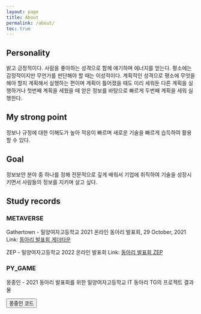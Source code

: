 ```yaml
---
layout: page
title: About
permalink: /about/
toc: true
---
```


## Personality
밝고 긍정적이다. 사람을 좋아하는 성격으로 함께 얘기하며 에너지를 얻는다. 평소에는 감정적이지만 무언가를 판단해야 할 때는 이성적이다. 계획적인 성격으로 평소에 무엇을 해야 할지 계획해서 실행하는 편이며 계획이 틀어졌을 때도 미리 세워둔 다른 계획을 실행하거나 첫번째 계획을 세웠을 때 얻은 정보를 바탕으로 빠르게 두번째 계획을 세워 실행한다.

## My strong point
정보나 규정에 대한 이해도가 높아 적응이 빠르며 새로운 기술을 빠르게 습득하여 활용할 수 있다.

## Goal
정보보안 분야 중 하나를 정해 전문적으로 깊게 배워서 기업에 취직하여 기술을 성장시키면서 사람들의 정보를 지키며 살고 싶다.

## Study records

### METAVERSE
Gathertown - 밀양여자고등학교 2021 온라인 동아리 발표회, 29 October, 2021
Link: [동아리 발표회 게더타운](https://app.gather.town/app/m1IjXwS67BeHLlDV/TG-Technology%20Growth)

ZEP - 밀양여자고등학교 2022 온라인 발표회
Link: [동아리 발표회 ZEP](https://zep.us/play/24JvZV)

### PY_GAME
몽중인 - 2021 동아리 발표회를 위한 밀양여자고등학교 IT 동아리 TG의 프로젝트 결과물
<div>
  <button id="toggle-button1">몽중인 코드</button>
  <pre id="code-block1" style="display: none;">
    <code>
<!--
"""
      import pygame, sys, random, time
from pygame.locals import *

pygame.init()
screen = pygame.display.set_mode((1200, 700))
clock = pygame.time.Clock()
menu = "home"
font1 = pygame.font.SysFont("malgungothic", 60)
mc_lives = (pygame.image.load("life1.png").convert_alpha(),
            pygame.image.load("life2.png").convert_alpha(),
            pygame.image.load("life3.png").convert_alpha())

home_image = pygame.image.load("home.png").convert()
apilog_image = pygame.image.load("apilog.jpg").convert()
apilog2_image = pygame.image.load("apilog2.jpg").convert()
stage1_image = pygame.image.load("stage1.jpg").convert()
stage1_bed_image = pygame.image.load("stage1_bed.jpg").convert()
stage1_book_image = pygame.image.load("stage1_book.jpg").convert()
stage1_flower_image = pygame.image.load("stage1_flower.jpg").convert()
stage2_image = pygame.image.load("stage2.png").convert()
stage3_image = pygame.image.load("stage3.jpg").convert()
stage3_before_image = pygame.image.load("stage3_before.png").convert()
add_image = pygame.image.load("add.png").convert()
add_bed_image = pygame.image.load("add_bed.png").convert()
add_book_image = pygame.image.load("add_book.png").convert()
add2_image = pygame.image.load("add2.png").convert()
add3_image = pygame.image.load("add3.png").convert()
star_image = pygame.image.load("star.png").convert_alpha()
star1_image = pygame.image.load("star1.png").convert_alpha()
star2_image = pygame.image.load("star2.png").convert_alpha()
star3_image = pygame.image.load("star3.png").convert_alpha()
star4_image = pygame.image.load("star4.png").convert_alpha()
twinkle_star_image = pygame.image.load("twinkle_star.png").convert_alpha()
addone_image = pygame.image.load("1add.png").convert()
addtwo_image = pygame.image.load("2add.png").convert()
addthree_image = pygame.image.load("3add.png").convert()
addfour_image = pygame.image.load("4add.png").convert()
gameover_image = pygame.image.load("gameover.jpg").convert()
finish1_image = pygame.image.load("finish1.jpg").convert()
finish2_image = pygame.image.load("finish2.jpg").convert()
finish3_image = pygame.image.load("finish3.jpg").convert()
fin_image = pygame.image.load("fin.jpg").convert()


class MC:

    def __init__(self):
        self.lives = 3

    def harm(self):
        self.lives -= 1


mc = MC()

while 1:
    clock.tick(30)
    for event in pygame.event.get():
        if event.type == QUIT:
            sys.exit()
    pressed_keys = pygame.key.get_pressed()

    if menu == "home":
        screen.blit(home_image, (0, 0))
        txt100000 = font1.render("START", True, (255, 255, 255))
        buttonrect100000 = pygame.Rect((500, 400), txt100000.get_size())
        pygame.draw.rect(screen, (72, 72, 72), buttonrect100000)
        screen.blit(txt100000, (500, 400))
        if pygame.mouse.get_pressed()[0] and buttonrect100000.collidepoint(
                pygame.mouse.get_pos()):
            menu = "apilog"

    if menu == "apilog":
        screen.blit(apilog_image, (0, 0))
        if pressed_keys[K_1]:
            menu = "apilog2"

        txt4444 = font1.render("1을 눌러 계속하기>>", True, (255, 255, 255))
        screen.blit(txt4444, (0, 600))

    if menu == "apilog2":
        screen.blit(apilog2_image, (0, 0))
        if pressed_keys[K_2]:
            menu = "stage1"

        txt4444 = font1.render("2을 눌러 계속하기>>", True, (255, 255, 255))
        screen.blit(txt4444, (0, 600))

    if menu == "stage1":
        screen.blit(stage1_image, (0, 0))
        screen.blit(star1_image, (480, 30))
        if pygame.mouse.get_pressed()[0] and pygame.Rect(
                480, 30, 100, 100).collidepoint(pygame.mouse.get_pos()):
            menu = "clock"
        screen.blit(star2_image, (200, 600))
        if pygame.mouse.get_pressed()[0] and pygame.Rect(
                200, 600, 100, 100).collidepoint(pygame.mouse.get_pos()):
            menu = "bed"
        screen.blit(star3_image, (70, 0))
        screen.blit(star4_image, (950, 200))

    if menu == "clock":
        screen.blit(add_image, (0, 0))
        txt1 = font1.render("시침의 위치를 바꿔볼까?", True, (255, 255, 255))
        screen.blit(txt1, (200, 150))

        txt2 = font1.render("YES", True, (255, 255, 255))
        buttonrect2 = pygame.Rect((400, 400), txt2.get_size())
        pygame.draw.rect(screen, (72, 72, 72), buttonrect2)
        screen.blit(txt2, (400, 400))
        if pygame.mouse.get_pressed()[0] and buttonrect2.collidepoint(
                pygame.mouse.get_pos()):
            mc.harm()
            menu = "stage1"

        txt3 = font1.render("NO", True, (255, 255, 255))
        buttonrect3 = pygame.Rect((700, 400), txt3.get_size())
        pygame.draw.rect(screen, (72, 72, 72), buttonrect3)
        screen.blit(txt3, (700, 400))
        if pygame.mouse.get_pressed()[0] and buttonrect3.collidepoint(
                pygame.mouse.get_pos()):
            menu = "stage1"

    if menu == "bed":
        screen.blit(add_image, (0, 0))
        txt4 = font1.render("이불을 정리할까?", True, (255, 255, 255))
        screen.blit(txt4, (200, 150))

        txt5 = font1.render("YES", True, (255, 255, 255))
        buttonrect5 = pygame.Rect((400, 400), txt5.get_size())
        pygame.draw.rect(screen, (72, 72, 72), buttonrect5)
        screen.blit(txt5, (400, 400))
        if pygame.mouse.get_pressed()[0] and buttonrect5.collidepoint(
                pygame.mouse.get_pos()):
            menu = "stage1_bed"

        txt6 = font1.render("NO", True, (255, 255, 255))
        buttonrect6 = pygame.Rect((700, 400), txt6.get_size())
        pygame.draw.rect(screen, (72, 72, 72), buttonrect6)
        screen.blit(txt6, (700, 400))
        if pygame.mouse.get_pressed()[0] and buttonrect6.collidepoint(
                pygame.mouse.get_pos()):
            menu = "stage1"

    if menu == "stage1_bed":
        screen.blit(stage1_bed_image, (0, 0))
        screen.blit(star3_image, (70, 0))
        if pygame.mouse.get_pressed()[0] and pygame.Rect(
                70, 0, 100, 100).collidepoint(pygame.mouse.get_pos()):
            menu = "book"
        screen.blit(star4_image, (950, 200))
        if pygame.mouse.get_pressed()[0] and pygame.Rect(
                950, 200, 100, 100).collidepoint(pygame.mouse.get_pos()):
            menu = "flower"

    if menu == "book":
        screen.blit(add_bed_image, (0, 0))
        txt7 = font1.render("다른 책을 꽂을까?", True, (255, 255, 255))
        screen.blit(txt7, (200, 150))

        txt8 = font1.render("YES", True, (255, 255, 255))
        buttonrect8 = pygame.Rect((400, 400), txt8.get_size())
        pygame.draw.rect(screen, (72, 72, 72), buttonrect8)
        screen.blit(txt8, (400, 400))
        if pygame.mouse.get_pressed()[0] and buttonrect8.collidepoint(
                pygame.mouse.get_pos()):
            menu = "stage1_book"

        txt9 = font1.render("NO", True, (255, 255, 255))
        buttonrect9 = pygame.Rect((700, 400), txt9.get_size())
        pygame.draw.rect(screen, (72, 72, 72), buttonrect9)
        screen.blit(txt9, (700, 400))
        if pygame.mouse.get_pressed()[0] and buttonrect9.collidepoint(
                pygame.mouse.get_pos()):
            menu = "stage1_bed"

    if menu == "stage1_book":
        screen.blit(stage1_book_image, (0, 0))
        screen.blit(star4_image, (950, 200))
        if pygame.mouse.get_pressed()[0] and pygame.Rect(
                950, 200, 100, 100).collidepoint(pygame.mouse.get_pos()):
            menu = "flower"

    if menu == "flower":
        screen.blit(add_book_image, (0, 0))
        txt10 = font1.render("꽃 하나를 꽂을까?", True, (255, 255, 255))
        screen.blit(txt10, (200, 150))

        txt11 = font1.render("YES", True, (255, 255, 255))
        buttonrect11 = pygame.Rect((400, 400), txt11.get_size())
        pygame.draw.rect(screen, (72, 72, 72), buttonrect11)
        screen.blit(txt11, (400, 400))
        if pygame.mouse.get_pressed()[0] and buttonrect11.collidepoint(
                pygame.mouse.get_pos()):
            menu = "stage2"

        txt12 = font1.render("NO", True, (255, 255, 255))
        buttonrect12 = pygame.Rect((700, 400), txt12.get_size())
        pygame.draw.rect(screen, (72, 72, 72), buttonrect12)
        screen.blit(txt12, (700, 400))
        if pygame.mouse.get_pressed()[0] and buttonrect12.collidepoint(
                pygame.mouse.get_pos()):
            menu = "stage1_book"

    if menu == "stage2":
        screen.blit(stage2_image, (0, 0))
        screen.blit(star1_image, (200, 200))
        if pygame.mouse.get_pressed()[0] and pygame.Rect(
                200, 200, 100, 100).collidepoint(pygame.mouse.get_pos()):
            menu = "lighter"
        screen.blit(star2_image, (300, 600))
        screen.blit(star3_image, (900, 350))
        screen.blit(star4_image, (800, 150))

    if menu == "lighter":
        screen.blit(add2_image, (0, 0))
        txt13 = font1.render("책상 밑을 조사할까?", True, (255, 255, 255))
        screen.blit(txt13, (200, 150))

        txt14 = font1.render("YES", True, (255, 255, 255))
        buttonrect14 = pygame.Rect((400, 400), txt14.get_size())
        pygame.draw.rect(screen, (72, 72, 72), buttonrect14)
        screen.blit(txt14, (400, 400))
        if pygame.mouse.get_pressed()[0] and buttonrect14.collidepoint(
                pygame.mouse.get_pos()):
            menu = "lighter_add"

        txt15 = font1.render("NO", True, (255, 255, 255))
        buttonrect15 = pygame.Rect((700, 400), txt15.get_size())
        pygame.draw.rect(screen, (72, 72, 72), buttonrect15)
        screen.blit(txt15, (700, 400))
        if pygame.mouse.get_pressed()[0] and buttonrect15.collidepoint(
                pygame.mouse.get_pos()):
            menu = "stage2"

    if menu == "lighter_add":
        screen.blit(addone_image, (0, 0))
        screen.blit(star2_image, (300, 600))
        if pygame.mouse.get_pressed()[0] and pygame.Rect(
                300, 600, 100, 100).collidepoint(pygame.mouse.get_pos()):
            menu = "crown"
        screen.blit(star3_image, (900, 350))
        screen.blit(star4_image, (800, 150))

    if menu == "crown":
        screen.blit(add2_image, (0, 0))
        txt16 = font1.render("카페트 밑을 조사할까?", True, (255, 255, 255))
        screen.blit(txt16, (200, 150))

        txt17 = font1.render("YES", True, (255, 255, 255))
        buttonrect17 = pygame.Rect((400, 400), txt17.get_size())
        pygame.draw.rect(screen, (72, 72, 72), buttonrect17)
        screen.blit(txt17, (400, 400))
        if pygame.mouse.get_pressed()[0] and buttonrect17.collidepoint(
                pygame.mouse.get_pos()):
            menu = "crown_add"

        txt18 = font1.render("NO", True, (255, 255, 255))
        buttonrect18 = pygame.Rect((700, 400), txt18.get_size())
        pygame.draw.rect(screen, (72, 72, 72), buttonrect18)
        screen.blit(txt18, (700, 400))
        if pygame.mouse.get_pressed()[0] and buttonrect18.collidepoint(
                pygame.mouse.get_pos()):
            menu = "lighter_add"

    if menu == "crown_add":
        screen.blit(addtwo_image, (0, 0))
        screen.blit(star3_image, (900, 350))
        if pygame.mouse.get_pressed()[0] and pygame.Rect(
                900, 350, 100, 100).collidepoint(pygame.mouse.get_pos()):
            menu = "triangle"
        screen.blit(star4_image, (800, 150))

    if menu == "triangle":
        screen.blit(add2_image, (0, 0))
        txt19 = font1.render("소파를 조사할까?", True, (255, 255, 255))
        screen.blit(txt19, (200, 150))

        txt20 = font1.render("YES", True, (255, 255, 255))
        buttonrect20 = pygame.Rect((400, 400), txt20.get_size())
        pygame.draw.rect(screen, (72, 72, 72), buttonrect20)
        screen.blit(txt20, (400, 400))
        if pygame.mouse.get_pressed()[0] and buttonrect20.collidepoint(
                pygame.mouse.get_pos()):
            menu = "triangle_add"

        txt21 = font1.render("NO", True, (255, 255, 255))
        buttonrect21 = pygame.Rect((700, 400), txt21.get_size())
        pygame.draw.rect(screen, (72, 72, 72), buttonrect21)
        screen.blit(txt21, (700, 400))
        if pygame.mouse.get_pressed()[0] and buttonrect21.collidepoint(
                pygame.mouse.get_pos()):
            menu = "crown_add"

    if menu == "triangle_add":
        screen.blit(addthree_image, (0, 0))
        screen.blit(star4_image, (800, 150))
        if pygame.mouse.get_pressed()[0] and pygame.Rect(
                800, 150, 100, 100).collidepoint(pygame.mouse.get_pos()):
            menu = "circle"

    if menu == "circle":
        screen.blit(add2_image, (0, 0))
        txt22 = font1.render("서랍을 조사할까?", True, (255, 255, 255))
        screen.blit(txt22, (200, 150))

        txt23 = font1.render("YES", True, (255, 255, 255))
        buttonrect23 = pygame.Rect((400, 400), txt23.get_size())
        pygame.draw.rect(screen, (72, 72, 72), buttonrect23)
        screen.blit(txt23, (400, 400))
        if pygame.mouse.get_pressed()[0] and buttonrect23.collidepoint(
                pygame.mouse.get_pos()):
            menu = "circle_add"

        txt24 = font1.render("NO", True, (255, 255, 255))
        buttonrect24 = pygame.Rect((700, 400), txt24.get_size())
        pygame.draw.rect(screen, (72, 72, 72), buttonrect24)
        screen.blit(txt24, (700, 400))
        if pygame.mouse.get_pressed()[0] and buttonrect24.collidepoint(
                pygame.mouse.get_pos()):
            menu = "triangle_add"

    if menu == "circle_add":
        screen.blit(addfour_image, (0, 0))
        screen.blit(star_image, (650, 150))
        if pygame.mouse.get_pressed()[0] and pygame.Rect(
                650, 150, 100, 100).collidepoint(pygame.mouse.get_pos()):
            menu = "put"

    if menu == "put":
        screen.blit(add2_image, (0, 0))
        txt25 = font1.render("조각들을 끼울까?", True, (255, 255, 255))
        screen.blit(txt25, (200, 150))

        txt26 = font1.render("YES", True, (255, 255, 255))
        buttonrect26 = pygame.Rect((400, 400), txt26.get_size())
        pygame.draw.rect(screen, (72, 72, 72), buttonrect26)
        screen.blit(txt26, (400, 400))
        if pygame.mouse.get_pressed()[0] and buttonrect26.collidepoint(
                pygame.mouse.get_pos()):
            menu = "stage3_before"

        txt27 = font1.render("NO", True, (255, 255, 255))
        buttonrect27 = pygame.Rect((700, 400), txt27.get_size())
        pygame.draw.rect(screen, (72, 72, 72), buttonrect27)
        screen.blit(txt27, (700, 400))
        if pygame.mouse.get_pressed()[0] and buttonrect27.collidepoint(
                pygame.mouse.get_pos()):
            menu = "circle_add"

    if menu == "stage3_before":
        screen.blit(stage3_before_image, (0, 0))
        screen.blit(star_image, (20, 550))
        if pygame.mouse.get_pressed()[0] and pygame.Rect(
                20, 550, 100, 100).collidepoint(pygame.mouse.get_pos()):
            menu = "stage3_before2"

    if menu == "stage3_before2":
        screen.blit(stage3_before_image, (0, 0))
        txt28 = font1.render("라이터를 사용할까?", True, (255, 255, 255))
        screen.blit(txt28, (200, 150))

        txt29 = font1.render("YES", True, (255, 255, 255))
        buttonrect29 = pygame.Rect((400, 400), txt29.get_size())
        pygame.draw.rect(screen, (72, 72, 72), buttonrect29)
        screen.blit(txt29, (400, 400))
        if pygame.mouse.get_pressed()[0] and buttonrect29.collidepoint(
                pygame.mouse.get_pos()):
            menu = "stage3"

        txt30 = font1.render("NO", True, (255, 255, 255))
        buttonrect30 = pygame.Rect((700, 400), txt30.get_size())
        pygame.draw.rect(screen, (72, 72, 72), buttonrect30)
        screen.blit(txt30, (700, 400))
        if pygame.mouse.get_pressed()[0] and buttonrect30.collidepoint(
                pygame.mouse.get_pos()):
            menu = "stage3_before"

    if menu == "stage3":
        screen.blit(stage3_image, (0, 0))
        screen.blit(twinkle_star_image, (0, 0))
        if pygame.mouse.get_pressed()[0] and pygame.Rect(
                0, 0, 100, 100).collidepoint(pygame.mouse.get_pos()):
            menu = "Q1_before"

    if menu == "Q1_before":
        screen.blit(add3_image, (0, 0))
        txt111 = font1.render("마지막 스테이지를", True, (255, 255, 255))
        txt112 = font1.render("시작해 볼까요?", True, (255, 255, 255))
        screen.blit(txt111, (200, 150))
        screen.blit(txt112, (200, 250))

        if pressed_keys[K_3]:
            menu = "Q1"
        txt1111 = font1.render("3을 눌러 계속하기>>", True, (255, 255, 255))
        buttonrect1111 = pygame.Rect((350, 400), txt1111.get_size())
        pygame.draw.rect(screen, (72, 72, 72), buttonrect1111)
        screen.blit(txt1111, (350, 400))

    if menu == "Q1":
        screen.blit(add3_image, (0, 0))
        txt31 = font1.render("TG는 무엇의 약자인가요?", True, (255, 255, 255))
        screen.blit(txt31, (150, 50))

        txt32 = font1.render("1. Technology Ggirickggicick", True,
                             (255, 255, 255))
        buttonrect32 = pygame.Rect((200, 150), txt32.get_size())
        pygame.draw.rect(screen, (72, 72, 72), buttonrect32)
        screen.blit(txt32, (200, 150))
        if pygame.mouse.get_pressed()[0] and buttonrect32.collidepoint(
                pygame.mouse.get_pos()):
            mc.harm()
            menu = "Q1"
        txt321 = font1.render("(기술로 끼릭끼릭)", True, (255, 255, 255))
        buttonrect321 = pygame.Rect((200, 250), txt321.get_size())
        pygame.draw.rect(screen, (72, 72, 72), buttonrect321)
        screen.blit(txt321, (200, 250))
        if pygame.mouse.get_pressed()[0] and buttonrect321.collidepoint(
                pygame.mouse.get_pos()):
            mc.harm()
            menu = "Q1"

        txt33 = font1.render("2. Technology Growth(기술 성장)", True,
                             (255, 255, 255))
        buttonrect33 = pygame.Rect((200, 350), txt33.get_size())
        pygame.draw.rect(screen, (72, 72, 72), buttonrect33)
        screen.blit(txt33, (200, 350))
        if pygame.mouse.get_pressed()[0] and buttonrect33.collidepoint(
                pygame.mouse.get_pos()):
            menu = "A1"

        txt34 = font1.render("3. Tell me Gorilla", True, (255, 255, 255))
        buttonrect34 = pygame.Rect((200, 450), txt34.get_size())
        pygame.draw.rect(screen, (72, 72, 72), buttonrect34)
        screen.blit(txt34, (200, 450))
        if pygame.mouse.get_pressed()[0] and buttonrect34.collidepoint(
                pygame.mouse.get_pos()):
            mc.harm()
            menu = "Q1"
        txt341 = font1.render("(나한테 말해줘 고릴라야)", True, (255, 255, 255))
        buttonrect341 = pygame.Rect((200, 550), txt341.get_size())
        pygame.draw.rect(screen, (72, 72, 72), buttonrect341)
        screen.blit(txt341, (200, 550))
        if pygame.mouse.get_pressed()[0] and buttonrect341.collidepoint(
                pygame.mouse.get_pos()):
            mc.harm()
            menu = "Q1"

    if menu == "A1":
        screen.blit(add3_image, (0, 0))
        txt35 = font1.render("맞습니다! TG는 Technology Growth의", True,
                             (255, 255, 255))
        txt351 = font1.render("약자로 기술을 배움으로써 성장하겠", True, (255, 255, 255))
        txt352 = font1.render("다는 의미로 지었습니다만 사실", True, (255, 255, 255))
        txt353 = font1.render("기술로 끼릭끼릭(Technology Ggirickggrick)", True,
                              (255, 255, 255))
        txt354 = font1.render("하고 싶지만 차마 실천하지 못해서", True, (255, 255, 255))
        txt355 = font1.render("틀어서 지은 이름이랍니다 ㅋㅋㅋ", True, (255, 255, 255))
        screen.blit(txt35, (100, 50))
        screen.blit(txt351, (100, 150))
        screen.blit(txt352, (100, 250))
        screen.blit(txt353, (80, 350))
        screen.blit(txt354, (100, 450))
        screen.blit(txt355, (100, 550))

        if pressed_keys[K_4]:
            menu = "Q2"
        txt11111 = font1.render("4을 눌러 계속하기>>", True, (255, 255, 255))
        buttonrect11111 = pygame.Rect((300, 610), txt11111.get_size())
        pygame.draw.rect(screen, (72, 72, 72), buttonrect11111)
        screen.blit(txt11111, (300, 610))

    if menu == "Q2":
        screen.blit(add3_image, (0, 0))
        txt37 = font1.render("TG 동아리와 관련된 계열은?", True, (255, 255, 255))
        screen.blit(txt37, (150, 100))

        txt38 = font1.render("1. 교육계열", True, (255, 255, 255))
        buttonrect38 = pygame.Rect((250, 200), txt38.get_size())
        pygame.draw.rect(screen, (72, 72, 72), buttonrect38)
        screen.blit(txt38, (250, 200))
        if pygame.mouse.get_pressed()[0] and buttonrect38.collidepoint(
                pygame.mouse.get_pos()):
            mc.harm()
            menu = "Q2"

        txt39 = font1.render("2. 자연과학계열", True, (255, 255, 255))
        buttonrect39 = pygame.Rect((250, 300), txt39.get_size())
        pygame.draw.rect(screen, (72, 72, 72), buttonrect39)
        screen.blit(txt39, (250, 300))
        if pygame.mouse.get_pressed()[0] and buttonrect39.collidepoint(
                pygame.mouse.get_pos()):
            mc.harm()
            menu = "Q2"

        txt40 = font1.render("3. 답뭐계열", True, (255, 255, 255))
        buttonrect40 = pygame.Rect((250, 400), txt40.get_size())
        pygame.draw.rect(screen, (72, 72, 72), buttonrect40)
        screen.blit(txt40, (250, 400))
        if pygame.mouse.get_pressed()[0] and buttonrect40.collidepoint(
                pygame.mouse.get_pos()):
            mc.harm()
            menu = "Q2"

        txt41 = font1.render("4. 공학계열", True, (255, 255, 255))
        buttonrect41 = pygame.Rect((250, 500), txt41.get_size())
        pygame.draw.rect(screen, (72, 72, 72), buttonrect41)
        screen.blit(txt41, (250, 500))
        if pygame.mouse.get_pressed()[0] and buttonrect41.collidepoint(
                pygame.mouse.get_pos()):
            menu = "A2"

        txt42 = font1.render("5. 예체능계열", True, (255, 255, 255))
        buttonrect42 = pygame.Rect((250, 600), txt42.get_size())
        pygame.draw.rect(screen, (72, 72, 72), buttonrect42)
        screen.blit(txt42, (250, 600))
        if pygame.mouse.get_pressed()[0] and buttonrect42.collidepoint(
                pygame.mouse.get_pos()):
            mc.harm()
            menu = "Q2"

    if menu == "A2":
        screen.blit(add3_image, (0, 0))
        txt43 = font1.render("맞습니다! TG는 이름에서부터 알 수 ", True, (255, 255, 255))
        txt431 = font1.render("있듯이 전체적으로 관련된 계열은 ", True, (255, 255, 255))
        txt432 = font1.render("공학 계열이나 활동은 동아리원들의", True, (255, 255, 255))
        txt433 = font1.render("진로에 맞춰 유연하게 하기 때문에", True, (255, 255, 255))
        txt434 = font1.render("다른 계열의 진로를 가진 학생들도 ", True, (255, 255, 255))
        txt435 = font1.render("동아리 활동 세부 능력 특기사항을 ", True, (255, 255, 255))
        txt436 = font1.render("특기사항을 진로에 맞게 작성할 수", True, (255, 255, 255))
        txt437 = font1.render("있습니다!", True, (255, 255, 255))
        screen.blit(txt43, (100, 50))
        screen.blit(txt431, (100, 150))
        screen.blit(txt432, (100, 250))
        screen.blit(txt433, (100, 350))
        screen.blit(txt434, (100, 450))
        screen.blit(txt435, (100, 550))
        screen.blit(txt436, (100, 650))
        screen.blit(txt437, (100, 750))

        if pressed_keys[K_5]:
            menu = "Q3"
        txt111111 = font1.render("5을 눌러 계속하기>>", True, (255, 255, 255))
        buttonrect111111 = pygame.Rect((300, 610), txt111111.get_size())
        pygame.draw.rect(screen, (72, 72, 72), buttonrect111111)
        screen.blit(txt111111, (300, 610))

    if menu == "Q3":
        screen.blit(add3_image, (0, 0))
        txt45 = font1.render("숫자 5가 제일 싫어하는 집은?", True, (255, 255, 255))
        screen.blit(txt45, (150, 100))

        txt46 = font1.render("1. 우리집", True, (255, 255, 255))
        buttonrect46 = pygame.Rect((200, 250), txt46.get_size())
        pygame.draw.rect(screen, (72, 72, 72), buttonrect46)
        screen.blit(txt46, (200, 250))
        if pygame.mouse.get_pressed()[0] and buttonrect46.collidepoint(
                pygame.mouse.get_pos()):
            menu = "Q3"

        txt47 = font1.render("2. 오페라하우스", True, (255, 255, 255))
        buttonrect47 = pygame.Rect((200, 350), txt47.get_size())
        pygame.draw.rect(screen, (72, 72, 72), buttonrect47)
        screen.blit(txt47, (200, 350))
        if pygame.mouse.get_pressed()[0] and buttonrect47.collidepoint(
                pygame.mouse.get_pos()):
            menu = "A3"

        txt48 = font1.render("3. 오 님 좀 짱인듯 집", True, (255, 255, 255))
        buttonrect48 = pygame.Rect((200, 450), txt48.get_size())
        pygame.draw.rect(screen, (72, 72, 72), buttonrect48)
        screen.blit(txt48, (200, 450))
        if pygame.mouse.get_pressed()[0] and buttonrect48.collidepoint(
                pygame.mouse.get_pos()):
            menu = "Q3"

    if menu == "A3":
        screen.blit(add3_image, (0, 0))
        txt49 = font1.render("맞습니다! 5는 오페라하우스(5를 패라", True, (255, 255, 255))
        txt491 = font1.render("집)을 싫어합니다 우리집을 싫어할", True, (255, 255, 255))
        txt492 = font1.render("오 님 좀 짱인듯 집은 어디일까요..?", True, (255, 255, 255))
        screen.blit(txt49, (100, 100))
        screen.blit(txt491, (100, 200))
        screen.blit(txt492, (100, 300))

        if pressed_keys[K_6]:
            menu = "Fin1"
        txt1111111 = font1.render("6을 눌러 계속하기>>", True, (255, 255, 255))
        buttonrect1111111 = pygame.Rect((300, 610), txt1111111.get_size())
        pygame.draw.rect(screen, (72, 72, 72), buttonrect1111111)
        screen.blit(txt1111111, (300, 610))

    if menu == "Fin1":
        screen.blit(finish1_image, (0, 0))
        if pressed_keys[K_7]:
            menu = "Fin2"

        txt44444 = font1.render("7을 눌러 계속하기>>", True, (255, 255, 255))
        screen.blit(txt44444, (10, 620))
        buttonrect44444 = pygame.Rect((10, 620), txt44444.get_size())
        pygame.draw.rect(screen, (72, 72, 72), buttonrect44444)
        screen.blit(txt44444, (10, 620))

    if menu == "Fin2":
        screen.blit(finish2_image, (0, 0))
        if pressed_keys[K_8]:
            menu = "Fin3"

        txt444444 = font1.render("8을 눌러 계속하기>>", True, (255, 255, 255))
        screen.blit(txt444444, (10, 620))
        buttonrect444444 = pygame.Rect((10, 620), txt444444.get_size())
        pygame.draw.rect(screen, (72, 72, 72), buttonrect444444)
        screen.blit(txt444444, (10, 620))

    if menu == "Fin3":
        screen.blit(finish3_image, (0, 0))
        if pressed_keys[K_9]:
            menu = "Fin"

        txt4444444 = font1.render("9을 눌러 계속하기>>", True, (255, 255, 255))
        screen.blit(txt4444444, (10, 620))
        buttonrect4444444 = pygame.Rect((10, 620), txt4444444.get_size())
        pygame.draw.rect(screen, (72, 72, 72), buttonrect4444444)
        screen.blit(txt4444444, (10, 620))

    if menu == "Fin":
        screen.blit(fin_image, (0, 0))

    screen.blit(mc_lives[mc.lives - 1], (900, 600))
    if mc.lives == 0:
        menu = "gameover"
    if menu == "gameover":
        screen.blit(gameover_image, (0, 0))
        if pygame.mouse.get_pressed()[0] and pygame.Rect(
            (555, 444), (333, 88)).collidepoint(pygame.mouse.get_pos()):
            menu = "apilog"

    pygame.display.update()
"""
-->
    </code>
  </pre>
</div>
<style>
  #toggle-button1 {
    border-radius: 10px; /* 모서리를 둥글게 */
    padding: 10px 20px; /* 버튼 크기 조절 */
    background-color: #007bff; /* 버튼 배경색 */
    color: white; /* 텍스트 색 */
    border: none; /* 버튼 테두리 제거 */
    cursor: pointer; /* 마우스를 올리면 포인터 표시 */
  }
  #toggle-button1:hover {
    background-color: #0056b3; /* 마우스를 올렸을 때 색상 */
  }
  #code-block1 {
    background-color: #93B6F9;
    padding: 10px;
    border: 1px solid #ccc;
    border-radius: 5px;
    font-family: monospace;
  }
</style>
<script>
  document.getElementById('toggle-button1').addEventListener('click', function () {
    const codeBlock = document.getElementById('code-block1');
    if (codeBlock.style.display === 'none' || codeBlock.style.display === '') {
      codeBlock.style.display = 'block';
    } else {
      codeBlock.style.display = 'none';
    }
  });
</script>

국어 문법 상식 테스트 - 2022 동아리 발표회를 위한 밀양여자고등학교 IT 동아리 TG의 파이썬 팀의 프로젝트 결과물
<div>
  <button id="toggle-button2">국어 문법 상식 테스트 코드</button>
  <pre id="code-block2" style="display: none;">
    <code>
<!--
"""
import pygame, sys, random, time
from pygame.locals import*
pygame.init()
screen = pygame.display.set_mode((1200,700))
font = pygame.font.SysFont("gulim",60)
score = 0
menu = "home"

home_image = pygame.image.load("images/home.png").convert()
Q1_image = pygame.image.load("images/Q1.png").convert()
Q2_image = pygame.image.load("images/Q2.png").convert()
Q3_image = pygame.image.load("images/Q3.png").convert()
Q4_image = pygame.image.load("images/Q4.png").convert()
A1_image = pygame.image.load("images/A1.png").convert()
A2_image = pygame.image.load("images/A2.png").convert()
A3_image = pygame.image.load("images/A3.png").convert()
A4_image = pygame.image.load("images/A4.png").convert()
prefect_image = pygame.image.load("images/perfect.jpg").convert()
ahah_image = pygame.image.load("images/ahah.jpg").convert()
half_image = pygame.image.load("images/half.jpg").convert()
quarter_image = pygame.image.load("images/quarter.jpg").convert()
foreigner_image = pygame.image.load("images/foreigner.jpg").convert()

while 1:
    for event in pygame.event.get():
        if event.type == pygame.QUIT:
            pygame.quit()
            sys.exit()
            
    pressed_keys = pygame.key.get_pressed()

    if menu == "home":
        score = 0
        screen.blit(home_image,(0,0))
        txt = font.render("시작하기",True,(255,255,255))
        txt_x = 470
        txt_y = 430
        buttonrect = pygame.Rect((txt_x,txt_y), txt.get_size())
        pygame.draw.rect(screen,(72,72,72),buttonrect)
        screen.blit(txt,(txt_x,txt_y))
        if pygame.mouse.get_pressed()[0] and buttonrect.collidepoint(pygame.mouse.get_pos()):
            menu = "Q1"
        txt_j = font.render("점수 :",True,(0,0,0))
        txt_o = font.render(str(score),True,(0,0,0))
        screen.blit(txt_j,(0,0))
        screen.blit(txt_o,(200,0))
  
    if menu == "Q1":
        screen.blit(Q1_image,(0,0))
        txt1 = font.render("[암날]",True,(255,255,255))
        buttonrect1 = pygame.Rect((250,500),txt1.get_size())
        pygame.draw.rect(screen,(72,72,72),buttonrect1)
        screen.blit(txt1,(250,500))
        if pygame.mouse.get_pressed()[0] and buttonrect1.collidepoint(pygame.mouse.get_pos()):
            score += 25
            menu = "A1"
        txt2 = font.render("[압날]",True,(255,255,255))
        buttonrect2 = pygame.Rect((500,500),txt2.get_size())
        pygame.draw.rect(screen,(72,72,72),buttonrect2)
        screen.blit(txt2,(500,500))
        if pygame.mouse.get_pressed()[0] and buttonrect2.collidepoint(pygame.mouse.get_pos()):
            menu = "A1"
        txt3 = font.render("[앞날]",True,(255,255,255))
        buttonrect3 = pygame.Rect((750,500),txt3.get_size())
        pygame.draw.rect(screen,(72,72,72),buttonrect3)
        screen.blit(txt3,(750,500))
        if pygame.mouse.get_pressed()[0] and buttonrect3.collidepoint(pygame.mouse.get_pos()):
            menu = "A1"
        txt_j = font.render("점수 :",True,(0,0,0))
        txt_o = font.render(str(score),True,(0,0,0))
        screen.blit(txt_j,(0,0))
        screen.blit(txt_o,(200,0))
  
    if menu == "A1":
        screen.blit(A1_image,(0,0))
        txta = font.render("다음으로",True,(255,255,255))
        buttonrecta = pygame.Rect((txt_x,txt_y),txta.get_size())
        pygame.draw.rect(screen,(72,72,72),buttonrecta)
        screen.blit(txta,(txt_x,txt_y))
        if pygame.mouse.get_pressed()[0] and buttonrecta.collidepoint(pygame.mouse.get_pos()):
            menu = "Q2"
        txt_j = font.render("점수 :",True,(0,0,0))
        txt_o = font.render(str(score),True,(0,0,0))
        screen.blit(txt_j,(0,0))
        screen.blit(txt_o,(200,0))
  
    if menu == "Q2":
        screen.blit(Q2_image,(0,0))
        txt4 = font.render("1개",True,(255,255,255))
        buttonrect4 = pygame.Rect((150,500),txt4.get_size())
        pygame.draw.rect(screen,(72,72,72),buttonrect4)
        screen.blit(txt4,(150,500))
        if pygame.mouse.get_pressed()[0] and buttonrect4.collidepoint(pygame.mouse.get_pos()):
            menu = "A2"
        txt5 = font.render("2개",True,(255,255,255))
        buttonrect5 = pygame.Rect((350,500),txt5.get_size())
        pygame.draw.rect(screen,(72,72,72),buttonrect5)
        screen.blit(txt5,(350,500))
        if pygame.mouse.get_pressed()[0] and buttonrect5.collidepoint(pygame.mouse.get_pos()):
            menu = "A2"
        txt6 = font.render("3개",True,(255,255,255))
        buttonrect6 = pygame.Rect((550,500),txt6.get_size())
        pygame.draw.rect(screen,(72,72,72),buttonrect6)
        screen.blit(txt6,(550,500))
        if pygame.mouse.get_pressed()[0] and buttonrect6.collidepoint(pygame.mouse.get_pos()):
            score += 25
            menu = "A2"
        txt7 = font.render("4개",True,(255,255,255))
        buttonrect7 = pygame.Rect((750,500),txt7.get_size())
        pygame.draw.rect(screen,(72,72,72),buttonrect7)
        screen.blit(txt7,(750,500))
        if pygame.mouse.get_pressed()[0] and buttonrect7.collidepoint(pygame.mouse.get_pos()):
            menu = "A2"
        txt8 = font.render("5개",True,(255,255,255))
        buttonrect8 = pygame.Rect((950,500),txt8.get_size())
        pygame.draw.rect(screen,(72,72,72),buttonrect8)
        screen.blit(txt8,(950,500))
        if pygame.mouse.get_pressed()[0] and buttonrect8.collidepoint(pygame.mouse.get_pos()):
            menu = "A2"
        txt_j = font.render("점수 :",True,(0,0,0))
        txt_o = font.render(str(score),True,(0,0,0))
        screen.blit(txt_j,(0,0))
        screen.blit(txt_o,(200,0))
  
    if menu == "A2":
        screen.blit(A2_image,(0,0))
        txtb = font.render("다음으로",True,(255,255,255))
        buttonrectb = pygame.Rect((txt_x,txt_y),txtb.get_size())
        pygame.draw.rect(screen,(72,72,72),buttonrectb)
        screen.blit(txtb,(txt_x,txt_y))
        if pygame.mouse.get_pressed()[0] and buttonrectb.collidepoint(pygame.mouse.get_pos()):
            menu = "Q3"
        txt_j = font.render("점수 :",True,(0,0,0))
        txt_o = font.render(str(score),True,(0,0,0))
        screen.blit(txt_j,(0,0))
        screen.blit(txt_o,(200,0))
  
    if menu == "Q3":
        screen.blit(Q3_image,(0,0))
        txt9 = font.render("백분률",True,(255,255,255))
        buttonrect9 = pygame.Rect((350,500),txt9.get_size())
        pygame.draw.rect(screen,(72,72,72),buttonrect9)
        screen.blit(txt9,(350,500))
        if pygame.mouse.get_pressed()[0] and buttonrect9.collidepoint(pygame.mouse.get_pos()):
            menu = "A3"
        txt10 = font.render("백분율",True,(255,255,255))
        buttonrect10 = pygame.Rect((650,500),txt10.get_size())
        pygame.draw.rect(screen,(72,72,72),buttonrect10)
        screen.blit(txt10,(650,500))
        if pygame.mouse.get_pressed()[0] and buttonrect10.collidepoint(pygame.mouse.get_pos()):
            score += 25
            menu = "A3"
        txt_j = font.render("점수 :",True,(0,0,0))
        txt_o = font.render(str(score),True,(0,0,0))
        screen.blit(txt_j,(0,0))
        screen.blit(txt_o,(200,0))
      
    if menu == "A3":
        screen.blit(A3_image,(0,0))
        txtc = font.render("다음으로",True,(255,255,255))
        buttonrectc = pygame.Rect((txt_x,txt_y),txtc.get_size())
        pygame.draw.rect(screen,(72,72,72),buttonrectc)
        screen.blit(txtc,(txt_x,txt_y))
        if pygame.mouse.get_pressed()[0] and buttonrectc.collidepoint(pygame.mouse.get_pos()):
            menu = "Q4"
        txt_j = font.render("점수 :",True,(0,0,0))
        txt_o = font.render(str(score),True,(0,0,0))
        screen.blit(txt_j,(0,0))
        screen.blit(txt_o,(200,0))
  
    if menu == "Q4":
        screen.blit(Q4_image,(0,0))
        txt_1 = font.render("많이 해주세요",True,(255,255,255))
        buttonrect_1 = pygame.Rect((250,400),txt_1.get_size())
        pygame.draw.rect(screen,(72,72,72),buttonrect_1)
        screen.blit(txt_1,(250,400))
        if pygame.mouse.get_pressed()[0] and buttonrect_1.collidepoint(pygame.mouse.get_pos()):
            menu = "A4"
        txt_2 = font.render("삼가주세요",True,(255,255,255))
        buttonrect_2 = pygame.Rect((750,400),txt_2.get_size())
        pygame.draw.rect(screen,(72,72,72),buttonrect_2)
        screen.blit(txt_2,(750,400))
        if pygame.mouse.get_pressed()[0] and buttonrect_2.collidepoint(pygame.mouse.get_pos()):
            menu = "A4"
        txt_3 = font.render("사랑해요",True,(255,255,255))
        buttonrect_3 = pygame.Rect((50,500),txt_3.get_size())
        pygame.draw.rect(screen,(72,72,72),buttonrect_3)
        screen.blit(txt_3,(50,500))
        if pygame.mouse.get_pressed()[0] and buttonrect_3.collidepoint(pygame.mouse.get_pos()):
            score += 25
            menu = "A4"
        txt_4 = font.render("많이해주세요",True,(255,255,255))
        buttonrect_4 = pygame.Rect((350,500),txt_4.get_size())
        pygame.draw.rect(screen,(72,72,72),buttonrect_4)
        screen.blit(txt_4,(350,500))
        if pygame.mouse.get_pressed()[0] and buttonrect_4.collidepoint(pygame.mouse.get_pos()):
            menu = "A4"
        txt_5 = font.render("삼가 주세요",True,(255,255,255))
        buttonrect_5 = pygame.Rect((800,500),txt_5.get_size())
        pygame.draw.rect(screen,(72,72,72),buttonrect_5)
        screen.blit(txt_5,(800,500))
        if pygame.mouse.get_pressed()[0] and buttonrect_5.collidepoint(pygame.mouse.get_pos()):
            score += 25
            menu = "A4"
        txt_j = font.render("점수 :",True,(0,0,0))
        txt_o = font.render(str(score),True,(0,0,0))
        screen.blit(txt_j,(0,0))
        screen.blit(txt_o,(200,0))
      
    if menu == "A4":
        screen.blit(A4_image,(0,0))
        txtd = font.render("다음으로",True,(255,255,255))
        buttonrectd = pygame.Rect((txt_x,txt_y),txtd.get_size())
        pygame.draw.rect(screen,(72,72,72),buttonrectd)
        screen.blit(txtd,(txt_x,txt_y))
        if pygame.mouse.get_pressed()[0] and buttonrectd.collidepoint(pygame.mouse.get_pos()):
            menu = "finish"
  
    if menu == "finish":
        if score == 100:
            screen.blit(prefect_image,(0.0))
        elif score == 75:
            screen.blit(ahah_image,(0,0))
        elif score == 50:
            screen.blit(half_image,(0,0))
        elif score == 25:
            screen.blit(quarter_image,(0,0))
        else:
            screen.blit(foreigner_image,(0,0))
      
        txt_f = font.render("처음으로",True,(255,255,255))
        buttonrect_f = pygame.Rect((850,350), txt_f.get_size())
        pygame.draw.rect(screen,(72,72,72),buttonrect_f)
        screen.blit(txt_f,(850,350))
        if pygame.mouse.get_pressed()[0] and buttonrect_f.collidepoint(pygame.mouse.get_pos()):
            menu = "home"
        txt_j = font.render("점수 :",True,(0,0,0))
        txt_o = font.render(str(score),True,(0,0,0))
        screen.blit(txt_j,(0,0))
        screen.blit(txt_o,(200,0))

    pygame.display.update()

#시작하기-Q1-A1-Q2-A2-Q3-A3-Q4-A4-결과-처음으로
"""
-->
    </code>
  </pre>
</div>
<style>
  #toggle-button2 {
    border-radius: 10px; /* 모서리를 둥글게 */
    padding: 10px 20px; /* 버튼 크기 조절 */
    background-color: #007bff; /* 버튼 배경색 */
    color: white; /* 텍스트 색 */
    border: none; /* 버튼 테두리 제거 */
    cursor: pointer; /* 마우스를 올리면 포인터 표시 */
  }
  #toggle-button2:hover {
    background-color: #0056b3; /* 마우스를 올렸을 때 색상 */
  }
  #code-block2 {
    background-color: #93B6F9;
    padding: 10px;
    border: 1px solid #ccc;
    border-radius: 5px;
    font-family: monospace;
  }
</style>
<script>
  document.getElementById('toggle-button2').addEventListener('click', function () {
    const codeBlock = document.getElementById('code-block2');
    if (codeBlock.style.display === 'none' || codeBlock.style.display === '') {
      codeBlock.style.display = 'block';
    } else {
      codeBlock.style.display = 'none';
    }
  });
</script>

Spaceman - 2022년 개인 프로젝트의 결과물(Python으로 제작)
<div>
  <button id="toggle-button3">spaceman 코드</button>
  <pre id="code-block3" style="display: none;">
    <code>
<!--
"""
import pygame, sys, random, time
from pygame.locals import *

pygame.init()
clock = pygame.time.Clock()
pygame.display.set_caption("Space Man")
screen = pygame.display.set_mode((1200, 700))
last_alien_spawn_time = 0
score = 0
font = pygame.font.SysFont("malgungothic", 40)
font_s = pygame.font.SysFont("gulim.ttc", 95)

space_image = pygame.image.load("images/space.jpg").convert()
alien_image = pygame.image.load("images/alien.png").convert_alpha()
spaceman_image = pygame.image.load("images/spaceman.png").convert_alpha()
missile_image = pygame.image.load("images/missile.png").convert_alpha()
game_over_image = pygame.image.load("images/gameover.png").convert()


class Alien:

    def __init__(self):
        self.y = random.randint(0, 630)
        self.x = -100
        self.dx = random.randint(2, 4)
        self.dy = random.choice((-1, 1)) * self.dx

    def move(self):
        self.dx += 0.00000000000001
        self.x += self.dx
        if self.x < 100:
            self.y += self.dy
        if self.x > 100 and self.x < 250:
            self.y += self.dy * (-1)
        if self.x > 250 and self.x < 400:
            self.y += self.dy
        if self.x > 400 and self.x < 550:
            self.y += self.dy * (-1)
        if self.x > 550 and self.x < 700:
            self.y += self.dy
        if self.x > 700 and self.x < 850:
            self.y += self.dy * (-1)
        if self.x > 850 and self.x < 900:
            self.y += self.dy
        if self.x > 900 and self.x < 1050:
            self.y += self.dy * (-1)
        if self.x > 1050 and self.x < 1200:
            self.y += self.dy

    def draw(self):
        screen.blit(alien_image, (self.x, self.y))

    def bounce(self):
        if self.y < 0 or self.y > 660:
            self.dy *= -1

    def touching(self, missile):
        return (self.x + 35 - missile.x + 4)**2 + (self.y + 22.5 - missile.y +
                                                   10)**2 < 1225

    def off_screen(self):
        return self.x > 1200

    def score(self):
        global score
        score += 10


class Spaceman:

    def __init__(self):
        self.y = 350

    def move(self):
        if pressed_keys[K_UP] and self.y > 0:
            self.y -= 5
        if pressed_keys[K_DOWN] and self.y < 600:
            self.y += 5

    def draw(self):
        screen.blit(spaceman_image, (1062, self.y))

    def fire(self):
        missiles.append(Missile(self.y - 50))

    def hit_by(self, alien):
        return (alien.x > 1030 and alien.y > self.y - 15
                and alien.y < self.y + 70)


class Missile:

    def __init__(self, y):
        self.x = 1062
        self.y = y

    def move(self):
        self.x -= 10

    def off_screen(self):
        return self.x < -8

    def draw(self):
        screen.blit(missile_image, (self.x + 25, self.y + 80))


aliens = []
spaceman = Spaceman()
missiles = []

while 1:
    clock.tick(60)
    pressed_keys = pygame.key.get_pressed()
    for event in pygame.event.get():
        if event.type == QUIT:
            sys.exit()
        if event.type == KEYDOWN and event.key == K_SPACE:
            spaceman.fire()

    if time.time() - last_alien_spawn_time > 0.5:
        aliens.append(Alien())
        last_alien_spawn_time = time.time()
    screen.blit(space_image, (0, 0))

    spaceman.move()
    spaceman.draw()

    i = 0
    while i < len(aliens):
        aliens[i].move()
        aliens[i].draw()
        aliens[i].bounce()
        if aliens[i].off_screen():
            del aliens[i]
            i -= 1
        i += 1

    i = 0
    while i < len(missiles):
        missiles[i].move()
        missiles[i].draw()
        if missiles[i].off_screen():
            del missiles[i]
            i -= 1
        i += 1

    i = 0
    while i < len(aliens):
        j = 0
        while j < len(missiles):
            if aliens[i].touching(missiles[j]):
                aliens[i].score()
                del aliens[i]
                del missiles[j]
                i -= 1
                break
            j += 1
        i += 1

    screen.blit(font.render("점수: " + str(score), True, (224, 254, 224)),
                (5, 5))

    for alien in aliens:
        if spaceman.hit_by(alien):
            screen.blit(game_over_image, (0, 0))
            screen.blit(font_s.render(str(score), True, (255, 255, 0)),
                        (650, 380))
            while 1:
                for event in pygame.event.get():
                    if event.type == QUIT:
                        sys.exit()
                pygame.display.update()

    pygame.display.update()
"""
-->
    </code>
  </pre>
</div>
<style>
  #toggle-button3 {
    border-radius: 10px; /* 모서리를 둥글게 */
    padding: 10px 20px; /* 버튼 크기 조절 */
    background-color: #007bff; /* 버튼 배경색 */
    color: white; /* 텍스트 색 */
    border: none; /* 버튼 테두리 제거 */
    cursor: pointer; /* 마우스를 올리면 포인터 표시 */
  }
  #toggle-button3:hover {
    background-color: #0056b3; /* 마우스를 올렸을 때 색상 */
  }
  #code-block3 {
    background-color: #93B6F9;
    padding: 10px;
    border: 1px solid #ccc;
    border-radius: 5px;
    font-family: monospace;
  }
</style>
<script>
  document.getElementById('toggle-button3').addEventListener('click', function () {
    const codeBlock = document.getElementById('code-block3');
    if (codeBlock.style.display === 'none' || codeBlock.style.display === '') {
      codeBlock.style.display = 'block';
    } else {
      codeBlock.style.display = 'none';
    }
  });
</script>

### C_GAME
C언어 테트리스 - 2022년 개인 프로젝트의 결과물(C언어로 제작)
<div>
  <button id="toggle-button4">C언어 테트리스 코드</button>
  <pre id="code-block4" style="display: none;">
    <code>
<!--
"""
#include <stdio.h>
#include <windows.h>
#include <conio.h>
#include <time.h>

clock_t startDropT, endT, startGroundT;
int x = 8, y = 0;
RECT blockSize;
int blockForm, blockRotation = 0;
int key;

int block[7][4][4][4] = {
    {// T 블럭
     {
      {0, 0, 0, 0},
      {0, 1, 0, 0},
      {1, 1, 1, 0},
      {0, 0, 0, 0}},
     {{0, 0, 0, 0},
      {0, 1, 0, 0},
      {0, 1, 1, 0},
      {0, 1, 0, 0}},
     {{0, 0, 0, 0},
      {0, 0, 0, 0},
      {1, 1, 1, 0},
      {0, 1, 0, 0}},
     {{0, 0, 0, 0},
      {0, 1, 0, 0},
      {1, 1, 0, 0},
      {0, 1, 0, 0}}},
    {// 번개 블럭
     {
      {0, 0, 0, 0},
      {0, 1, 1, 0},
      {1, 1, 0, 0},
      {0, 0, 0, 0}},
     {{0, 0, 0, 0},
      {1, 0, 0, 0},
      {1, 1, 0, 0},
      {0, 1, 0, 0}},
     {{0, 0, 0, 0},
      {0, 1, 1, 0},
      {1, 1, 0, 0},
      {0, 0, 0, 0}},
     {{0, 0, 0, 0},
      {1, 0, 0, 0},
      {1, 1, 0, 0},
      {0, 1, 0, 0}}},
    {// 번개 블럭 반대
     {
      {0, 0, 0, 0},
      {1, 1, 0, 0},
      {0, 1, 1, 0},
      {0, 0, 0, 0}},
     {{0, 0, 0, 0},
      {0, 1, 0, 0},
      {1, 1, 0, 0},
      {1, 0, 0, 0}},
     {{0, 0, 0, 0},
      {1, 1, 0, 0},
      {0, 1, 1, 0},
      {0, 0, 0, 0}},
     {{0, 0, 0, 0},
      {0, 1, 0, 0},
      {1, 1, 0, 0},
      {1, 0, 0, 0}}},
    {// 1자형 블럭
     {
      {0, 1, 0, 0},
      {0, 1, 0, 0},
      {0, 1, 0, 0},
      {0, 1, 0, 0}},
     {{0, 0, 0, 0},
      {0, 0, 0, 0},
      {1, 1, 1, 1},
      {0, 0, 0, 0}},
     {{0, 1, 0, 0},
      {0, 1, 0, 0},
      {0, 1, 0, 0},
      {0, 1, 0, 0}},
     {{0, 0, 0, 0},
      {0, 0, 0, 0},
      {1, 1, 1, 1},
      {0, 0, 0, 0}}},
    {// L자형 블럭
     {
      {0, 0, 0, 0},
      {1, 0, 0, 0},
      {1, 1, 1, 0},
      {0, 0, 0, 0}},
     {{0, 0, 0, 0},
      {1, 1, 0, 0},
      {1, 0, 0, 0},
      {1, 0, 0, 0}},
     {{0, 0, 0, 0},
      {1, 1, 1, 0},
      {0, 0, 1, 0},
      {0, 0, 0, 0}},
     {{0, 1, 0, 0},
      {0, 1, 0, 0},
      {1, 1, 0, 0},
      {0, 0, 0, 0}}},
    {// L자형 블럭 반대
     {
      {0, 0, 0, 0},
      {0, 0, 1, 0},
      {1, 1, 1, 0},
      {0, 0, 0, 0}},
     {{1, 0, 0, 0},
      {1, 0, 0, 0},
      {1, 1, 0, 0},
      {0, 0, 0, 0}},
     {{0, 0, 0, 0},
      {1, 1, 1, 0},
      {1, 0, 0, 0},
      {0, 0, 0, 0}},
     {{0, 0, 0, 0},
      {1, 1, 0, 0},
      {0, 1, 0, 0},
      {0, 1, 0, 0}}},
    {// 네모 블럭
     {
      {0, 0, 0, 0},
      {0, 1, 1, 0},
      {0, 1, 1, 0},
      {0, 0, 0, 0}},
     {{0, 0, 0, 0},
      {0, 1, 1, 0},
      {0, 1, 1, 0},
      {0, 0, 0, 0}},
     {{0, 0, 0, 0},
      {0, 1, 1, 0},
      {0, 1, 1, 0},
      {0, 0, 0, 0}},
     {{0, 0, 0, 0},
      {0, 1, 1, 0},
      {0, 1, 1, 0},
      {0, 0, 0, 0}}}};

// 게임 보드
// 세로 15+1(아래벽)칸, 가로 10+2(양쪽벽)칸
int space[15 + 1][10 + 2] =
    {
        {1, 0, 0, 0, 0, 0, 0, 0, 0, 0, 0, 1},
        {1, 0, 0, 0, 0, 0, 0, 0, 0, 0, 0, 1},
        {1, 0, 0, 0, 0, 0, 0, 0, 0, 0, 0, 1},
        {1, 0, 0, 0, 0, 0, 0, 0, 0, 0, 0, 1},
        {1, 0, 0, 0, 0, 0, 0, 0, 0, 0, 0, 1},
        {1, 0, 0, 0, 0, 0, 0, 0, 0, 0, 0, 1},
        {1, 0, 0, 0, 0, 0, 0, 0, 0, 0, 0, 1},
        {1, 0, 0, 0, 0, 0, 0, 0, 0, 0, 0, 1},
        {1, 0, 0, 0, 0, 0, 0, 0, 0, 0, 0, 1},
        {1, 0, 0, 0, 0, 0, 0, 0, 0, 0, 0, 1},
        {1, 0, 0, 0, 0, 0, 0, 0, 0, 0, 0, 1},
        {1, 0, 0, 0, 0, 0, 0, 0, 0, 0, 0, 1},
        {1, 0, 0, 0, 0, 0, 0, 0, 0, 0, 0, 1},
        {1, 0, 0, 0, 0, 0, 0, 0, 0, 0, 0, 1},
        {1, 0, 0, 0, 0, 0, 0, 0, 0, 0, 0, 1},
        {1, 1, 1, 1, 1, 1, 1, 1, 1, 1, 1, 1}};

void Init();
void gotoXY(int x, int y);
void CreateRandomForm();
bool CheckCrash(int x, int y);
void DropBlock();
void BlockToGround();
void RemoveLine();
void DrawMap();
void DrawBlock();
void InputKey();

int main()
{
    Init();
    startDropT = clock();
    CreateRandomForm();
    while (true)
    {
        DrawMap();
        DrawBlock();
        DropBlock();
        BlockToGround();
        RemoveLine();
        InputKey();
    }
    return 0;
}

void Init()
{
    CONSOLE_CURSOR_INFO cursorInfo;
    cursorInfo.bVisible = 0;
    cursorInfo.dwSize = 1;
    SetConsoleCursorInfo(GetStdHandle(STD_OUTPUT_HANDLE), &cursorInfo);
    srand(time(NULL));
}

void gotoXY(int x, int y)
{
    COORD pos;
    pos.X = x;
    pos.Y = y;
    SetConsoleCursorPosition(GetStdHandle(STD_OUTPUT_HANDLE), pos);
}

void CreateRandomForm()
{
    blockForm = rand() % 7;
}

bool CheckCrash(int x, int y)
{
    for (int i = 0; i < 4; i++)
    {
        for (int j = 0; j < 4; j++)
        {
            if (block[blockForm][blockRotation][i][j] == 1)
            {
                int t = space[i + y][j + x / 2];
                if (t == 1 || t == 2)
                {
                    return true;
                }
            }
        }
    }
    return false;
}

void DropBlock()
{
    endT = clock();
    if ((float)(endT - startDropT) >= 800)
    {
        if (CheckCrash(x, y + 1) == true)
            return;
        y++;
        startDropT = clock();
        startGroundT = clock();
        system("cls");
    }
}

void BlockToGround()
{
    if (CheckCrash(x, y + 1) == true)
    {
        if ((float)(endT - startGroundT) > 1500)
        {
            for (int i = 0; i < 4; i++)
            {
                for (int j = 0; j < 4; j++)
                {
                    if (block[blockForm][blockRotation][i][j] == 1)
                    {
                        space[i + y][j + x / 2] = 2;
                    }
                }
            }
            x = 8;
            y = 0;
            CreateRandomForm();
        }
    }
}

void RemoveLine()
{
    for (int i = 15; i >= 0; i--)
    {
        int cnt = 0;
        for (int j = 1; j < 11; j++)
        {
            if (space[i][j] == 2)
            {
                cnt++;
            }
        }
        if (cnt >= 10)
        {
            for (int j = 0; i - j >= 0; j++)
            {
                for (int x = 1; x < 11; x++)
                {
                    if (i - j - 1 >= 0)
                        space[i - j][x] = space[i - j - 1][x];
                    else
                        space[i - j][x] = 0;
                }
            }
        }
    }
}

void DrawMap()
{
    gotoXY(0, 0);
    for (int i = 0; i < 16; i++)
    {
        for (int j = 0; j < 12; j++)
        {
            if (space[i][j] == 1)
            {
                gotoXY(j * 2, i);
                printf("□");
            }
            else if (space[i][j] == 2)
            {
                gotoXY(j * 2, i);
                printf("■");
            }
        }
    }
}

void DrawBlock()
{
    for (int i = 0; i < 4; i++)
    {
        for (int j = 0; j < 4; j++)
        {
            if (block[blockForm][blockRotation][i][j] == 1)
            {
                gotoXY(x + j * 2, y + i);
                printf("■");
            }
        }
    }
}

void InputKey()
{
    if (_kbhit())
    {
        key = _getch();
        switch (key)
        {
        case 32: // space
            blockRotation++;
            if (blockRotation >= 4)
                blockRotation = 0;
            startGroundT = clock();
            break;
        case 75: // left
            if (CheckCrash(x - 2, y) == false)
            {
                x -= 2;
                startGroundT = clock();
            }
            break;
        case 77: // right
            if (CheckCrash(x + 2, y) == false)
            {
                x += 2;
                startGroundT = clock();
            }
            break;
        case 80: // down
            if (CheckCrash(x, y + 1) == false)
            {
                y++;
            }
            break;
        }
        system("cls");
    }
}
"""
-->
    </code>
  </pre>
</div>
<style>
  #toggle-button4 {
    border-radius: 10px; /* 모서리를 둥글게 */
    padding: 10px 20px; /* 버튼 크기 조절 */
    background-color: #007bff; /* 버튼 배경색 */
    color: white; /* 텍스트 색 */
    border: none; /* 버튼 테두리 제거 */
    cursor: pointer; /* 마우스를 올리면 포인터 표시 */
  }
  #toggle-button4:hover {
    background-color: #0056b3; /* 마우스를 올렸을 때 색상 */
  }
  #code-block4 {
    background-color: #93B6F9;
    padding: 10px;
    border: 1px solid #ccc;
    border-radius: 5px;
    font-family: monospace;
  }
</style>
<script>
  document.getElementById('toggle-button4').addEventListener('click', function () {
    const codeBlock = document.getElementById('code-block4');
    if (codeBlock.style.display === 'none' || codeBlock.style.display === '') {
      codeBlock.style.display = 'block';
    } else {
      codeBlock.style.display = 'none';
    }
  });
</script>
